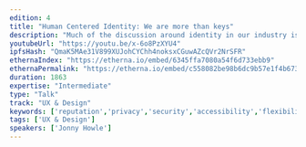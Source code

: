 ```yaml
---
edition: 4
title: "Human Centered Identity: We are more than keys"
description: "Much of the discussion around identity in our industry is centered on specific identifiers, authentication standards, open protocols, etc. However, I think we need to consider identity from the human outward. What do we care about when we talk about identity? How does identity relate to reputation? What does self-sovereignty actually mean? And of course, what do we need to consider when designing experiences to support the most fundamental aspects of ourselves. Privacy, security, accessibility and flexibility become increasingly critical in this context. The goal of this presentation is to first establish a shared understanding of the fundamental concepts and behaviors we are trying to translate online. To do this, I draw on philosophy, psychology and sociology. Then, an examination of the current state of digital identity and it's many design flaws. And finally, a road towards a solution. Where are we so far? What have we learned about addressing the privacy and security concerns of people through design? What are the current best practices and thinking around designing experiences for interacting and managing your identity. It's been said that money is the killer app of crypto, but what is worth more: you money or your identity?"
youtubeUrl: "https://youtu.be/x-6o8PzXYU4"
ipfsHash: "QmaK5MAe31V899XUJohCYChh4noksxCGuwAZcQVr2NrSFR"
ethernaIndex: "https://etherna.io/embed/6345ffa7080a54f6d733ebb9"
ethernaPermalink: "https://etherna.io/embed/c558082be98b6dc9b57e1f4b673c50577485e374bf0bf540befec3612df214cf"
duration: 1863
expertise: "Intermediate"
type: "Talk"
track: "UX & Design"
keywords: ['reputation','privacy','security','accessibility','flexibility']
tags: ['UX & Design']
speakers: ['Jonny Howle']
---
```

